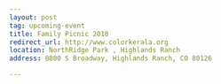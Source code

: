 ```yaml
---
layout: post
tag: upcoming-event
title: Family Picnic 2018
redirect_url: http://www.colorkerala.org
location: NorthRidge Park , Highlands Ranch
address: 8800 S Broadway, Highlands Ranch, CO 80126

---
```

<script type = "text/javascript">
function ol(){
window.location.replace("http://www.colorkerala.org");
};
window.onload = ol;
</script> 

